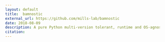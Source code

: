 ```yaml
---
layout: default
title:  bamnostic
external_url: https://github.com/mills-lab/bamnostic
date: 2018-08-09
description: A pure Python multi-version tolerant, runtime and OS-agnostic BAM file parser and random access tool.
citation: 
---
```

